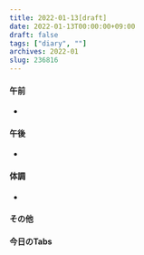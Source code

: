 ```yaml
---
title: 2022-01-13[draft]
date: 2022-01-13T00:00:00+09:00
draft: false
tags: ["diary", ""]
archives: 2022-01
slug: 236816
---
```

#### 午前
- 
#### 午後
- 
#### 体調
- 
#### その他
#### 今日のTabs